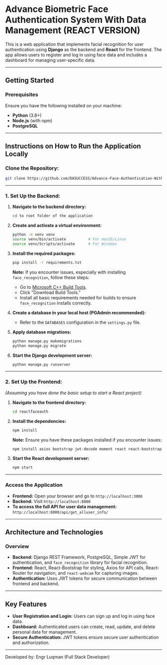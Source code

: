 # Advance Biometric Face Authentication System With Data Management (REACT VERSION)

This is a web application that implements facial recognition for user authentication using **Django** as the backend and **React** for the frontend. The app allows users to register and log in using face data and includes a dashboard for managing user-specific data.

---

## Getting Started

### Prerequisites

Ensure you have the following installed on your machine:
- **Python** (3.8+)
- **Node.js** (with npm)
- **PostgreSQL**

---

## Instructions on How to Run the Application Locally

### Clone the Repository:
```bash
git clone https://github.com/DASUCCESS/Advance-Face-Authentication-With-Data-Management-React-Version.git
```

---

### 1. Set Up the Backend:

1. **Navigate to the backend directory:**
   ```bash
   cd to root folder of the application
   ```

2. **Create and activate a virtual environment:**
   ```bash
   python -m venv venv
   source venv/bin/activate          # For macOS/Linux
   source venv/Scripts/activate      # For Windows
   ```

3. **Install the required packages:**
   ```bash
   pip install -r requirements.txt
   ```
   **Note:** If you encounter issues, especially with installing `face_recognition`, follow these steps:
   - Go to [Microsoft C++ Build Tools](https://visualstudio.microsoft.com/visual-cpp-build-tools/).
   - Click "Download Build Tools."
   - Install all basic requirements needed for builds to ensure `face_recognition` installs correctly.

4. **Create a database in your local host (PGAdmin recommended):**
   - Refer to the `DATABASES` configuration in the `settings.py` file.

5. **Apply database migrations:**
   ```bash
   python manage.py makemigrations
   python manage.py migrate
   ```

6. **Start the Django development server:**
   ```bash
   python manage.py runserver
   ```

---

### 2. Set Up the Frontend:

*(Assuming you have done the basic setup to start a React project)*

1. **Navigate to the frontend directory:**
   ```bash
   cd reactfaceauth
   ```

2. **Install the dependencies:**
   ```bash
   npm install
   ```
   **Note:** Ensure you have these packages installed if you encounter issues:
   ```bash
   npm install axios bootstrap jwt-decode moment react react-bootstrap react-dom react-helmet react-icons react-router-dom react-scripts react-webcam
   ```

3. **Start the React development server:**
   ```bash
   npm start
   ```

---

### Access the Application

- **Frontend:** Open your browser and go to `http://localhost:3000`
- **Backend:** Visit `http://localhost:8000`
- **To access the full API for user data management:** `http://localhost:8000/api/get_alluser_info/`

---

## Architecture and Technologies

### Overview
- **Backend:** Django REST Framework, PostgreSQL, Simple JWT for authentication, and `face_recognition` library for facial recognition.
- **Frontend:** React, React-Bootstrap for styling, Axios for API calls, React-Router for navigation, and `react-webcam` for capturing images.
- **Authentication:** Uses JWT tokens for secure communication between frontend and backend.

---

## Key Features

- **User Registration and Login:** Users can sign up and log in using face data.
- **Dashboard:** Authenticated users can create, read, update, and delete personal data for management.
- **Secure Authentication:** JWT tokens ensure secure user authentication and authorization.

---

Developed by: Engr Luqman  (Full Stack Developer)
